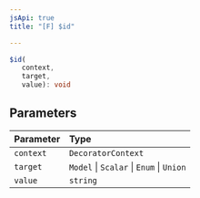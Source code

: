 ```yaml
---
jsApi: true
title: "[F] $id"

---
```

```ts
$id(
   context, 
   target, 
   value): void
```

## Parameters

| Parameter | Type |
| :------ | :------ |
| `context` | `DecoratorContext` |
| `target` | `Model` \| `Scalar` \| `Enum` \| `Union` |
| `value` | `string` |
